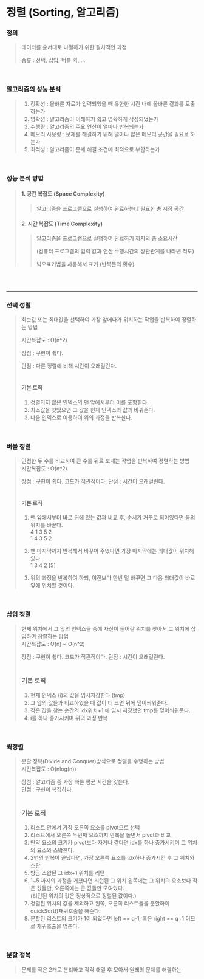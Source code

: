 # 정렬 (Sorting, 알고리즘)

### 정의
> 데이터를 순서대로 나열하기 위한 절차적인 과정
> 
> 종류 : 선택, 삽입, 버블 퀵, ...

<br/>

### 알고리즘의 성능 분석
> 1. 정확성 : 올바른 자료가 입력되었을 때 유한한 시간 내에 올바른 결과를 도출하는가
> 2. 명확성 : 알고리즘이 이해하기 쉽고 명확하게 작성되었는가
> 3. 수행량 : 알고리즘의 주요 연산이 얼마나 반복되는가
> 4. 메모리 사용량 : 문제를 해결하기 위해 얼마나 많은 메모리 공간을 필요로 하는가
> 5. 최적성 : 알고리즘이 문제 해결 조건에 최적으로 부합하는가


<br/>

### 성능 분석 방법
> #### 1. 공간 복잡도 (Space Complexity)
>> 알고리즘을 프로그램으로 실행하여 완료하는데 필요한 총 저장 공간
> 
> #### 2. 시간 복잡도 (Time Complexity)
>> 알고리즘을 프로그램으로 실행하여 완료하기 까지의 총 소요시간
>> 
>> (컴퓨터 프로그램의 입력 값과 연산 수행시간의 상관관계를 나타낸 척도)
>> 
>> 빅오표기법을 사용해서 표기 (반복문의 횟수)

<br/>
<br/>

-----

### 선택 정렬
> 최솟값 또는 최대값을 선택하여 가장 앞에다가 위치하는 작업을 반복하여 정렬하는 방법
> 
> 시간복잡도 : O(n^2)
> 
> 장점 : 구현이 쉽다.
> 
> 단점 : 다른 정렬에 비해 시간이 오래걸린다.
> <br/>
> <br/>
> 
> #### 기본 로직 
> 1. 정렬되지 않은 인덱스의 맨 앞에서부터 이를 포함한다.
> 2. 최소값을 찾았으면 그 값을 현재 인덱스의 값과 바꿔준다.
> 3. 다음 인덱스로 이동하여 위의 과정을 반복한다.

<br/>

### 버블 정렬
> 인접한 두 수를 비교하여 큰 수를 뒤로 보내는 작업을 반복하여 정렬하는 방법 <br/>
> 시간복잡도 : O(n^2)
>
> 장점 : 구현이 쉽다. 코드가 직관적이다.
> 단점 : 시간이 오래걸린다.
> <br/>
> <br/>
> 
> #### 기본 로직
> 1. 맨 앞에서부터 바로 뒤에 있는 값과 비교 후, 순서가 거꾸로 되어있다면 둘의 위치를 바꾼다. <br/>
>   4 1 3 5 2 <br/>
>   1 4 3 5 2
>   
>   
> 2. 맨 마지막까지 반복해서 바꾸어 주었다면 가장 마지막에는 최대값이 위치해 있다. <br/>
>   1 3 4 2 [5] <br/>
>   
>   
> 3. 위의 과정을 반복하여 하되, 이전보다 한번 덜 바꾸면 그 다음 최대값이 바로 앞에 위치할 것이다.

<br/>

### 삽입 정렬
> 현재 위치에서 그 앞의 인덱스들 중에 자신이 들어갈 위치를 찾아서 그 위치에 삽입하여 정렬하는 방법 <br/>
> 시간복잡도 : O(n) ~ O(n^2)
>  
>  장점 : 구현이 쉽다. 코드가 직관적이다.
>  단점 : 시간이 오래걸린다.
>  <br/>
>  <br/>
>  
>  ### 기본 로직
> 1. 현재 인덱스 (i)의 값을 임시저장한다 (tmp) <br/>
> 2. 그 앞의 값들과 비교하였을 때 값이 더 크면 뒤에 덮어씌워준다. <br/>
> 3. 작은 값을 찾는 순간의 idx위치+1 에 임시 저장했던 tmp를 덮어씌워준다. <br/>
> 4. i를 하나 증가시키며 위의 과정 반복

<br/>

### 퀵정렬
> 분할 정복(Divide and Conquer)방식으로 정렬을 수행하는 방법 <br/>
> 시간복잡도 : O(nlog(n))
> 
> 장점 : 알고리즘 중 가장 빠른 평균 시간을 갖는다. <br/>
> 단점 : 구현이 복잡하다.
> <br/>
> <br/>
> 
> ### 기본 로직
> 1. 리스트 안에서 가장 오른쪽 요소를 pivot으로 선택 <br/>
> 2. 리스트에서 오른쪽 두번째 요소까지 반복을 돌면서 pivot과 비교 <br/>
> 3. 만약 요소의 크기가 pivot보다 자거나 같다면 idx를 하나 증가시키며 그 위치의 요소와 스왑한다. <br/>
> 4. 2번의 반복이 끝났다면, 가장 오른쪽 요소를 idx하나 증가시킨 후 그 위치와 스왑 <br/>
> 5. 방금 스왑된 그 idx+1 위치를 리턴 <br/>
> 6. 1~5 까지의 과정을 거쳤다면 리턴된 그 위치 왼쪽에는 그 위치의 요소보다 작은 값들만, 오른쪽에는 큰 값들만 모여있다. <br/>
> (리턴된 위치의 값은 정상적으로 정렬된 값이다.) <br/>
> 7. 정렬된 위치의 값을 제외하고 왼쪽, 오른쪽 리스트들을 분할하여 quickSort()재귀호출을 해준다. <br/>
> 8. 분할된 리스트의 크기가 1이 되었다면 left == q-1, 혹은 right == q+1 이므로 재귀호출을 멈춘다. <br/>

<br/>

### 분할 정복
> 문제를 작은 2개로 분리하고 각각 해결 후 모아서 원래의 문제를 해결하는 



